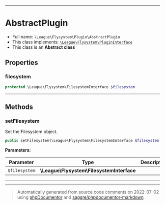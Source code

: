 ***

# AbstractPlugin





* Full name: `\League\Flysystem\Plugin\AbstractPlugin`
* This class implements:
[`\League\Flysystem\PluginInterface`](../PluginInterface.md)
* This class is an **Abstract class**



## Properties


### filesystem



```php
protected \League\Flysystem\FilesystemInterface $filesystem
```






***

## Methods


### setFilesystem

Set the Filesystem object.

```php
public setFilesystem(\League\Flysystem\FilesystemInterface $filesystem): mixed
```








**Parameters:**

| Parameter | Type | Description |
|-----------|------|-------------|
| `$filesystem` | **\League\Flysystem\FilesystemInterface** |  |




***


***
> Automatically generated from source code comments on 2022-07-02 using [phpDocumentor](http://www.phpdoc.org/) and [saggre/phpdocumentor-markdown](https://github.com/Saggre/phpDocumentor-markdown)
